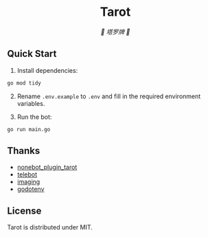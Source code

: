 <div align="center">

# Tarot

_🔮 塔罗牌 🔮_

</div>

## Quick Start

1. Install dependencies:

```bash
go mod tidy
```

2. Rename `.env.example` to `.env` and fill in the required environment variables.

3. Run the bot:

```bash
go run main.go
```

## Thanks

- [nonebot_plugin_tarot](https://github.com/MinatoAquaCrews/nonebot_plugin_tarot)
- [telebot](https://gopkg.in/telebot.v4)
- [imaging](https://github.com/disintegration/imaging)
- [godotenv](github.com/joho/godotenv)

## License

Tarot is distributed under MIT.